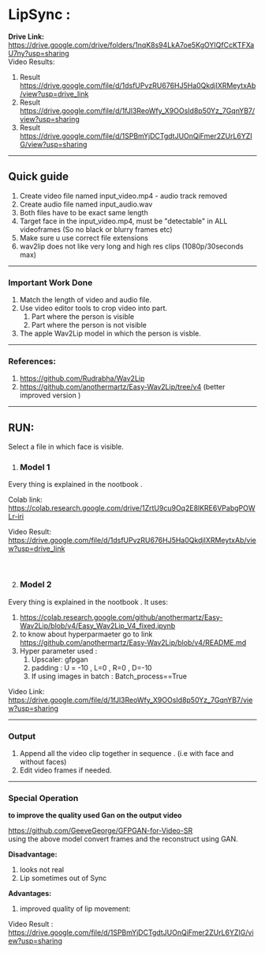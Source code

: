# LipSync :

**Drive Link:**
https://drive.google.com/drive/folders/1nqK8s94LkA7oe5KgOYIQfCcKTFXaU7ny?usp=sharing
<br>
Video Results:
1. Result   https://drive.google.com/file/d/1dsfUPvzRU676HJ5Ha0QkdjIXRMeytxAb/view?usp=drive_link
2. Result   https://drive.google.com/file/d/1fJl3ReoWfy_X9OOsId8p50Yz_7GqnYB7/view?usp=sharing
3. Result   https://drive.google.com/file/d/1SPBmYjDCTgdtJUOnQiFmer2ZUrL6YZIG/view?usp=sharing

<hr>

## **Quick guide**
1. Create video file named input_video.mp4 - audio track removed
2. Create audio file named input_audio.wav 
3. Both files have to be exact same length
4. Target face in the input_video.mp4, must be "detectable" in ALL videoframes (So no black or blurry frames etc)
5. Make sure u use correct file extensions
6. wav2lip does not like very long and high res clips (1080p/30seconds max)

<hr>

### **Important Work Done**
1. Match the length of video and audio file. 
2. Use video editor tools to crop video into part.
    1. Part where the person is visible 
    2. Part where the person is not visible 
3. The apple Wav2Lip model in which the person is visble. 

<hr>

### **References:**
1. https://github.com/Rudrabha/Wav2Lip
2. https://github.com/anothermartz/Easy-Wav2Lip/tree/v4 
(better improved version )

<hr>

## **RUN**:

Select a file in which face is visible. 


1. ### **Model 1**
Every thing is explained in the nootbook .

Colab link: 
https://colab.research.google.com/drive/1ZrtU9cu9Oq2E8lKRE6VPabgPOWLr-iri

Video Result:
https://drive.google.com/file/d/1dsfUPvzRU676HJ5Ha0QkdjIXRMeytxAb/view?usp=drive_link

<br>

2. ### **Model 2**
Every thing is explained in the nootbook .
It uses:  
1. https://colab.research.google.com/github/anothermartz/Easy-Wav2Lip/blob/v4/Easy_Wav2Lip_V4_fixed.ipynb
2. to know about hyperparmaeter go to link https://github.com/anothermartz/Easy-Wav2Lip/blob/v4/README.md
3. Hyper parameter used : 
    1. Upscaler: gfpgan
    2. padding : U = -10 , L=0 , R=0 , D=-10
    3. If using images in batch : Batch_process==True



Video Link: 
https://drive.google.com/file/d/1fJl3ReoWfy_X9OOsId8p50Yz_7GqnYB7/view?usp=sharing

<hr>

### **Output**
1. Append all the video clip together in sequence . (i.e with face and without faces)
2. Edit video frames if needed.

<hr>

### **Special Operation**

**to improve the quality used Gan on the output video**

https://github.com/GeeveGeorge/GFPGAN-for-Video-SR
<br>
using the above model convert frames and the reconstruct using GAN.

**Disadvantage:**
1.  looks not real
2.  Lip sometimes out of Sync

**Advantages:**
1. improved quality of lip movement:

Video Result :
https://drive.google.com/file/d/1SPBmYjDCTgdtJUOnQiFmer2ZUrL6YZIG/view?usp=sharing




